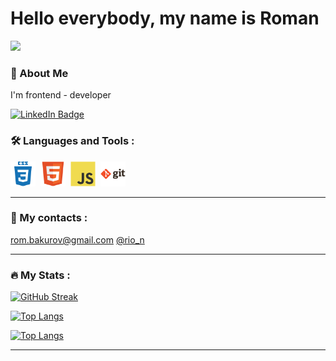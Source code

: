 # Hello everybody, my name is Roman
<div id="header" align="left">
  <img src="https://i.giphy.com/media/v1.Y2lkPTc5MGI3NjExNHF3bGMwZjMwbGxscnE1dWZtbzZzcTB1cDU3cGNiMTk2dW4xejFsZSZlcD12MV9pbnRlcm5hbF9naWZfYnlfaWQmY3Q9cw/fvx95jkua5th3YeThr/giphy.gif" width="100"/>
</div>

### 🙋 About Me
I'm frontend - developer
<div id="badges">
<a href="https://www.linkedin.com/in/roman-bakurov/">
  <img src="https://img.shields.io/badge/LinkedIn-blue?style=for-the-badge&logo=linkedin&logoColor=white" alt="LinkedIn Badge"/>
  </a>
</div>

### :hammer_and_wrench: Languages and Tools :
<div>
 <img src="https://github.com/devicons/devicon/blob/master/icons/css3/css3-plain-wordmark.svg"  title="CSS3" alt="CSS" width="40" height="40"/>&nbsp;
  <img src="https://github.com/devicons/devicon/blob/master/icons/html5/html5-original.svg" title="HTML5" alt="HTML" width="40" height="40"/>&nbsp;
  <img src="https://github.com/devicons/devicon/blob/master/icons/javascript/javascript-original.svg" title="JavaScript" alt="JavaScript" width="40" height="40"/>&nbsp;
   <img src="https://github.com/devicons/devicon/blob/master/icons/git/git-original-wordmark.svg" title="Git" **alt="Git" width="40" height="40"/>
</div>

---
### 🤙 My contacts :

rom.bakurov@gmail.com
[@rio_n](http://t-do.ru/rio_n "Telegram channel")

---
### :fire: My Stats :
[![GitHub Streak](http://github-readme-streak-stats.herokuapp.com?user=roman-bakurov&theme=dark&background=000000)](https://git.io/streak-stats)

[![Top Langs](https://github-readme-stats.vercel.app/api/top-langs/?username=roman-bakurov)](https://github.com/anuraghazra/github-readme-stats)

[![Top Langs](https://github-readme-stats.vercel.app/apiroman-bakurov=anuraghazra)](https://github.com/anuraghazra/github-readme-stats)

---
